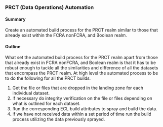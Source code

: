 ### PRCT (Data Operations) Automation

#### Summary

Create an automated build process for the PRCT realm similar to those that already exist within the FCRA nonFCRA, and Boolean realm.

#### Outline

What set the automated build process for the PRCT realm apart from those that already exist in FCRA nonFCRA, and Boolean realm is that it has to be robust enough to tackle all the similarities and difference of all the datasets that encompass the PRCT realm.
At high level the automated process to be to do the following for all the PRCT builds.
1. Get the file or files that are dropped in the landing zone for each individual dataset.
2. If necessary do integrity verification on the file or files depending on what is outlined for each dataset.
3. Run the corresponding ECL build attributes to spray and build the data.
4. If we have not received data within a set period of time run the build process utilizing the data previously sprayed.
